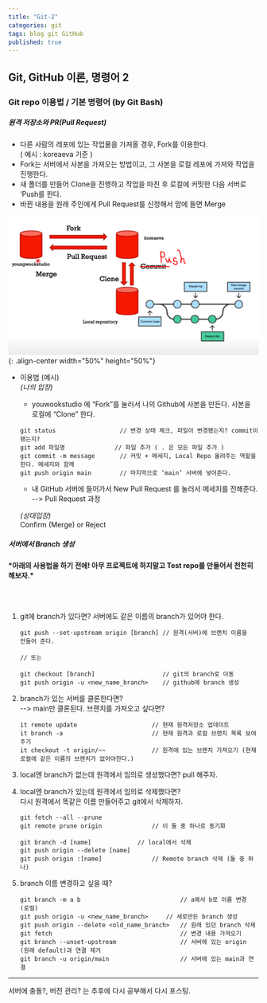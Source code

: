 ```yaml
---
title: "Git-2"
categories: git
tags: blog git GitHub
published: true
---
```


## Git, GitHub 이론, 명령어 2

### Git repo 이용법 / 기본 명령어 (by Git Bash)

##### 원격 저장소와 PR(Pull Request)

- 다른 사람의 레포에 있는 작업물을 가져올 경우, Fork를 이용한다. <br>
  ( 예시 : koreaeva 기준 )
- Fork는 서버에서 사본을 가져오는 방법이고, 그 사본을 로컬 레포에 가져와 작업을 진행한다.
- 새 폴더를 만들어 Clone을 진행하고 작업을 마친 후 로컬에 커밋한 다음 서버로 ‘Push를 한다.
- 바뀐 내용을 원래 주인에게 Pull Request를 신청해서 맘에 들면 Merge

![s4](/assets/images/git-Images/img4.png){: .align-center width="50%" height="50%"}

- 이용법 (예시) <br>
  _(나의 입장)_

  - youwookstudio 에 “Fork”를 눌러서 나의 Github에 사본을 만든다.
    사본을 로컬에 “Clone” 한다.

  ```
  git status                  // 변경 상태 체크, 파일이 변경됐는지? commit이  됐는지?
  git add 파일명              // 파일 추가 ( . 은 모든 파일 추가 )
  git commit -m message       // 커밋 + 메세지, Local Repo 올려주는 역할을  한다. 메세지와 함께
  git push origin main        // 마지막으로 ‘main’ 서버에 넣어준다.

  ```

  - 내 GitHub 서버에 들어가서 New Pull Request 를 눌러서 메세지를 전해준다.<br> --> Pull Request 과정

  _(상대입장)_ <br>
  Confirm (Merge) or Reject

##### 서버에서 Branch 생성

**\***아래의 사용법을 하기 전에! 아무 프로젝트에 하지말고 Test repo를 만들어서 천천히 해보자.**\***

<br><br>

1. git에 branch가 있다면? 서버에도 같은 이름의 branch가 있어야 한다.

   ```
   git push --set-upstream origin [branch] // 원격(서버)에 브랜치 이름을    만들어 준다.

   // 또는

   git checkout [branch]                   // git의 branch로 이동
   git push origin -u <new_name_branch>    // github에 branch 생성
   ```

2. branch가 있는 서버를 클론한다면? <br>
   --> main만 클론된다. 브랜치를 가져오고 싶다면?

   ```
   it remote update				        // 현재 원격저장소 업데이트
   it branch -a					        // 현재 원격과 로컬 브랜치 목록 보여주기
   it checkout -t origin/~~			    // 원격에 있는 브랜치 가져오기 (현재 로컬에 같은 이름의 브랜치가 없어야한다.)
   ```

3. local엔 branch가 없는데 원격에서 임의로 생성했다면? pull 해주자.

4. local엔 branch가 있는데 원격에서 임의로 삭제했다면? <br>
   다시 원격에서 똑같은 이름 만들어주고 git에서 삭제하자.

   ```
   git fetch --all --prune
   git remote prune origin				// 이 둘 중 하나로 동기화

   git branch -d [name]				// local에서 삭제
   git push origin --delete [name]
   git push origin :[name]				// Remote branch 삭제 (둘 중 하나)
   ```

5. branch 이름 변경하고 싶을 때?
   ```
   git branch -m a b				            // a에서 b로 이름 변경 (로컬)
   git push origin -u <new_name_branch>		// 새로만든 branch 생성
   git push origin --delete <old_name_branch>	// 원래 있던 branch 삭제
   git fetch						            // 변경 내용 가져오기
   git branch --unset-upstream			        // 서버에 있는 origin (원래 default)과 연결 제거
   git branch -u origin/main				    // 서버에 있는 main과 연결
   ```

---

서버에 충돌?, 버전 관리? 는 추후에 다시 공부해서 다시 포스팅.
